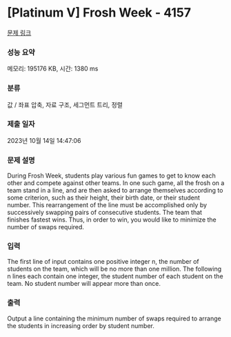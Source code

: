 # [Platinum V] Frosh Week - 4157 

[문제 링크](https://www.acmicpc.net/problem/4157) 

### 성능 요약

메모리: 195176 KB, 시간: 1380 ms

### 분류

값 / 좌표 압축, 자료 구조, 세그먼트 트리, 정렬

### 제출 일자

2023년 10월 14일 14:47:06

### 문제 설명

<p>During Frosh Week, students play various fun games to get to know each other and compete against other teams. In one such game, all the frosh on a team stand in a line, and are then asked to arrange themselves according to some criterion, such as their height, their birth date, or their student number. This rearrangement of the line must be accomplished only by successively swapping pairs of consecutive students. The team that finishes fastest wins. Thus, in order to win, you would like to minimize the number of swaps required.</p>

### 입력 

 <p>The first line of input contains one positive integer n, the number of students on the team, which will be no more than one million. The following n lines each contain one integer, the student number of each student on the team. No student number will appear more than once.</p>

### 출력 

 <p>Output a line containing the minimum number of swaps required to arrange the students in increasing order by student number.</p>

